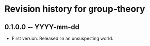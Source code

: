 # Revision history for group-theory

## 0.1.0.0 -- YYYY-mm-dd

* First version. Released on an unsuspecting world.
